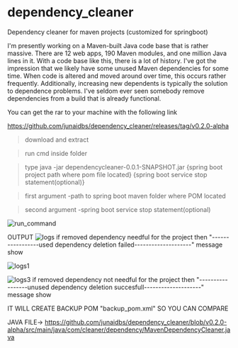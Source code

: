 # dependency_cleaner
Dependency cleaner for maven projects (customized for springboot)

I'm presently working on a Maven-built Java code base that is rather massive. 
There are 12 web apps, 190 Maven modules, and one million Java lines in it. With a code base like this, there is a lot of history. 
I've got the impression that we likely have some unused Maven dependencies for some time. When code is altered and moved around over time, 
this occurs rather frequently. Additionally, increasing new dependents is typically the solution to dependence problems. 
I've seldom ever seen somebody remove dependencies from a build that is already functional.


 You can get the rar to your machine with the following link
 
https://github.com/junaidbs/dependency_cleaner/releases/tag/v0.2.0-alpha

>download and extract

> run cmd inside folder

> type  java -jar dependencycleaner-0.0.1-SNAPSHOT.jar {spring boot project path where pom file located} {spring boot service stop statement(optional)}

>first argument -path to spring boot maven folder where POM located

>second argument -spring boot service stop statement(optional)

![run_command](https://user-images.githubusercontent.com/70962606/195415362-b98451e9-0fb9-4860-93e0-490d9bdf68fc.jpg)


OUTPUT
![logs](https://user-images.githubusercontent.com/70962606/195415565-813bf577-e338-44ac-9ccf-968abd717a59.jpg)
if  removed dependency needful for the project then "-----------------used dependency deletion failed--------------------" message show

![logs1](https://user-images.githubusercontent.com/70962606/195415717-1d79042b-0725-4d9a-8da1-0766fdb9693f.jpg)


![logs3](https://user-images.githubusercontent.com/70962606/195415732-71b7ee81-ba4e-4825-a007-68487fac5f91.jpg)
if  removed dependency not needful for the project then "-----------------unused dependency deletion succesfull--------------------" message show

IT WILL CREATE BACKUP POM "backup_pom.xml" SO YOU CAN COMPARE 

JAVA FILE-> https://github.com/junaidbs/dependency_cleaner/blob/v0.2.0-alpha/src/main/java/com/cleaner/dependency/MavenDependencyCleaner.java
